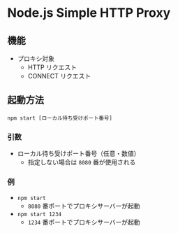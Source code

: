 # Node.js Simple HTTP Proxy
## 機能
* プロキシ対象
    * HTTP リクエスト
    * CONNECT リクエスト

## 起動方法
```
npm start [ローカル待ち受けポート番号]
```

### 引数
* ローカル待ち受けポート番号（任意・数値）
    * 指定しない場合は `8080` 番が使用される

### 例
* `npm start`
    * `8080` 番ポートでプロキシサーバーが起動
* `npm start 1234`
    * `1234` 番ポートでプロキシサーバーが起動
